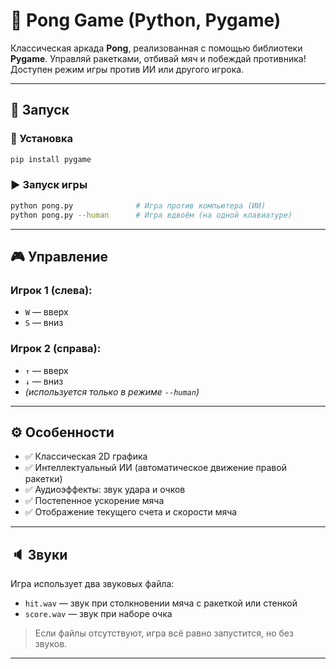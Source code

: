 # 🏓 Pong Game (Python, Pygame)

Классическая аркада **Pong**, реализованная с помощью библиотеки **Pygame**. Управляй ракетками, отбивай мяч и побеждай противника! Доступен режим игры против ИИ или другого игрока.

---

## 🚀 Запуск

### 🔧 Установка

```bash
pip install pygame
```

### ▶️ Запуск игры

```bash
python pong.py              # Игра против компьютера (ИИ)
python pong.py --human      # Игра вдвоём (на одной клавиатуре)
```

---

## 🎮 Управление

### Игрок 1 (слева):

- `W` — вверх  
- `S` — вниз  

### Игрок 2 (справа):

- `↑` — вверх  
- `↓` — вниз  
- *(используется только в режиме `--human`)*

---

## ⚙️ Особенности

- ✅ Классическая 2D графика
- ✅ Интеллектуальный ИИ (автоматическое движение правой ракетки)
- ✅ Аудиоэффекты: звук удара и очков
- ✅ Постепенное ускорение мяча
- ✅ Отображение текущего счета и скорости мяча

---

## 🔈 Звуки

Игра использует два звуковых файла:

- `hit.wav` — звук при столкновении мяча с ракеткой или стенкой
- `score.wav` — звук при наборе очка

> Если файлы отсутствуют, игра всё равно запустится, но без звуков.

---
